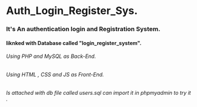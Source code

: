 # Auth_Login_Register_Sys.
### It's An authentication login and Registration System.
#### liknked with Database called "login_register_system".
###### Using PHP and MySQL as Back-End.
###### Using HTML , CSS and JS as Front-End.

###### Is attached with db file called users.sql can import it in phpmyadmin to try it .

